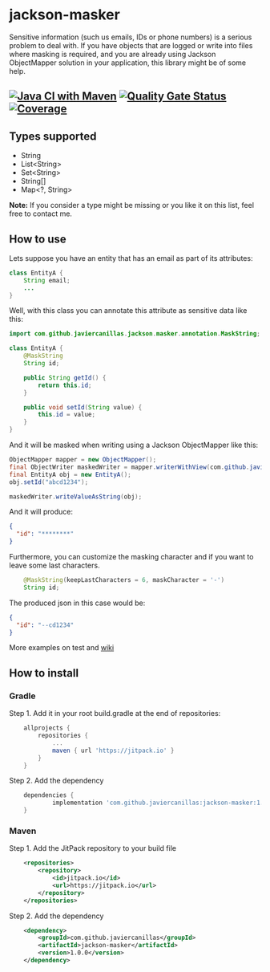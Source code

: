 # jackson-masker
Sensitive information (such us emails, IDs or phone numbers) is a serious problem 
to deal with. If you have objects that are logged or write into files where 
masking is required, and you are already using Jackson ObjectMapper solution in 
your application, this library might be of some help.

[![Java CI with Maven](https://github.com/javiercanillas/jackson-masker/actions/workflows/maven-build.yml/badge.svg)](https://github.com/javiercanillas/jackson-masker/actions/workflows/maven-build.yml)
[![Quality Gate Status](https://sonarcloud.io/api/project_badges/measure?project=javiercanillas_jackson-masker&metric=alert_status)](https://sonarcloud.io/dashboard?id=javiercanillas_jackson-masker)
[![Coverage](https://sonarcloud.io/api/project_badges/measure?project=javiercanillas_jackson-masker&metric=coverage)](https://sonarcloud.io/dashboard?id=javiercanillas_jackson-masker)
---
## Types supported
- String
- List\<String\>
- Set\<String\>
- String[]
- Map<?, String>

**Note:** If you consider a type might be missing or you like it on this list, feel free to contact me.

## How to use
Lets suppose you have an entity that has an email as part of its attributes:
```java
class EntityA {
    String email;
    ...
}
```
Well, with this class you can annotate this attribute as sensitive data like this:

```java
import com.github.javiercanillas.jackson.masker.annotation.MaskString;

class EntityA {
    @MaskString
    String id;

    public String getId() {
        return this.id;
    }

    public void setId(String value) {
        this.id = value;
    }
}
```
And it will be masked when writing using a Jackson ObjectMapper like this:
```java
ObjectMapper mapper = new ObjectMapper();
final ObjectWriter maskedWriter = mapper.writerWithView(com.github.javiercanillas.jackson.masker.view.Masked.class);
final EntityA obj = new EntityA();
obj.setId("abcd1234");

maskedWriter.writeValueAsString(obj);
```
And it will produce:
```json
{
  "id": "********"
}
```
Furthermore, you can customize the masking character and if you want to 
leave some last characters. 
```java
    @MaskString(keepLastCharacters = 6, maskCharacter = '-')
    String id;
```

The produced json in this case would be:
```json
{
  "id": "--cd1234"
}
```

More examples on test and [wiki](https://github.com/javiercanillas/jackson-masker/wiki)

## How to install

### Gradle

Step 1. Add it in your root build.gradle at the end of repositories:
```groovy
	allprojects {
		repositories {
			...
			maven { url 'https://jitpack.io' }
		}
	}
```
Step 2. Add the dependency
```groovy
	dependencies {
	        implementation 'com.github.javiercanillas:jackson-masker:1.0.0'
	}
```

### Maven
Step 1. Add the JitPack repository to your build file

```xml
	<repositories>
		<repository>
		    <id>jitpack.io</id>
		    <url>https://jitpack.io</url>
		</repository>
	</repositories>
```

Step 2. Add the dependency

```xml
	<dependency>
	    <groupId>com.github.javiercanillas</groupId>
	    <artifactId>jackson-masker</artifactId>
	    <version>1.0.0</version>
	</dependency>
```
